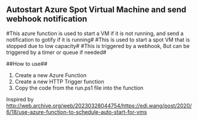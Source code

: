 ## Autostart Azure Spot Virtual Machine and send webhook notification ##

#This azure function is used to start a VM if it is not running, and send a notification to gotify if it is running#
#This is used to start a spot VM that is stopped due to low capacity#
#This is triggered by a webhook, But can be triggered by a timer or queue if needed#


##How to use##
1. Create a new Azure Function
2. Create a new HTTP Trigger function
3. Copy the code from the run.ps1 file into the function

Inspired by
http://web.archive.org/web/20230328044754/https://edi.wang/post/2020/6/18/use-azure-function-to-schedule-auto-start-for-vms
